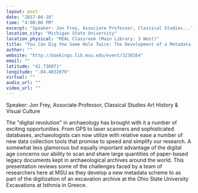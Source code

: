 ```yaml
---
layout: post
date: "2017-04-18"
time: "4:00:00 PM"
excerpt: "Speaker: Jon Frey, Associate Professor, Classical Studies..."
location_city: "Michigan State University"
location_physical: "REAL Classroom (Main Library: 3 West)"
title: "You Can Dig the Same Hole Twice: The Development of a Metadata Scheme for Archaeological Archives"
author: ""
website: "http://bookings.lib.msu.edu/event/3238164"
email: ""
latitude: "42.730871"
longitude: "-84.4832076"
virtual: ""
audio_url: ""
video_url: ""
---
```


Speaker: Jon Frey, Associate Professor, Classical Studies 
Art History & Visual Culture

The "digital revolution" in archaeology has brought with it a number of exciting opportunities.  From GPS to laser scanners and sophisticated databases, archaeologists can now utilize with relative ease a number of new data collection tools that promise to speed and simplify our research.  A somewhat less glamorous but equally important advantage of the digital age concerns our ability to scan and share large quantities of paper-based legacy documents kept in archaeological archives around the world.  This presentation reviews some of the challenges faced by a team of researchers here at MSU as they develop a new metadata scheme to as part of the digitization of an excavation archive at the Ohio State University Excavations at Isthmia in Greece.  
